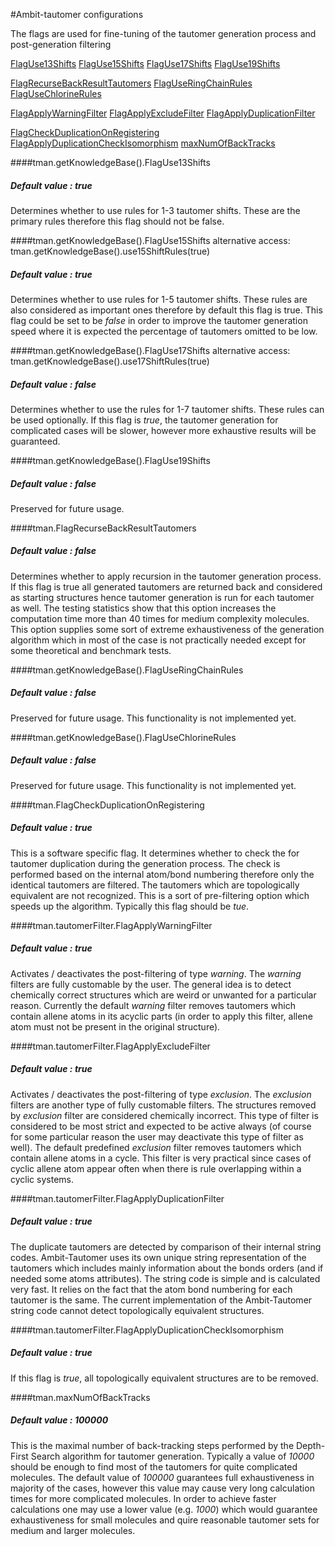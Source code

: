 #Ambit-tautomer configurations

The flags are used for fine-tuning of the tautomer generation process and post-generation filtering

[FlagUse13Shifts](#FlagUse13Shifts) [FlagUse15Shifts](#FlagUse15Shifts) [FlagUse17Shifts](#FlagUse17Shifts) [FlagUse19Shifts](#FlagUse19Shifts)

[FlagRecurseBackResultTautomers](#FlagRecurseBackResultTautomers) [FlagUseRingChainRules](#FlagUseRingChainRules) [FlagUseChlorineRules](#FlagUseChlorineRules) 

[FlagApplyWarningFilter](#FlagApplyWarningFilter) [FlagApplyExcludeFilter](#FlagApplyExcludeFilter) [FlagApplyDuplicationFilter](#FlagApplyDuplicationFilter) 

[FlagCheckDuplicationOnRegistering](#FlagCheckDuplicationOnRegistering)  [FlagApplyDuplicationCheckIsomorphism](#FlagApplyDuplicationCheckIsomorphism) [maxNumOfBackTracks](#maxNumOfBackTracks)

####<a name="FlagUse13Shifts"></a>tman.getKnowledgeBase().FlagUse13Shifts
##### Default value : *true*
Determines whether to use rules for 1-3 tautomer shifts. These are the primary rules therefore this flag should not be false.

####<a name="FlagUse15Shifts"></a>tman.getKnowledgeBase().FlagUse15Shifts
alternative access:
tman.getKnowledgeBase().use15ShiftRules(true)
##### Default value : *true*
Determines whether to use rules for 1-5 tautomer shifts. These rules are also considered as important ones therefore by default this flag is true. This flag could be set to be *false* in order to improve the tautomer generation speed where it is expected the percentage of tautomers omitted to be low.

####<a name="FlagUse17Shifts"></a>tman.getKnowledgeBase().FlagUse17Shifts
alternative access:
tman.getKnowledgeBase().use17ShiftRules(true)
##### Default value : *false*
Determines whether to use the rules for 1-7 tautomer shifts. These rules can be used optionally. If this flag is *true*, the tautomer generation for complicated cases will be slower, however more exhaustive results will be guaranteed. 

####<a name="FlagUse19Shifts"></a>tman.getKnowledgeBase().FlagUse19Shifts
##### Default value : *false*
Preserved for future usage.

####<a name="FlagRecurseBackResultTautomers"></a>tman.FlagRecurseBackResultTautomers
##### Default value : *false*
Determines whether to apply recursion in the tautomer generation process. If this flag is true all generated tautomers are returned back and considered as starting structures hence tautomer generation is run for each tautomer as well. The testing statistics show that this option increases the computation time more than 40 times for medium complexity molecules. This option supplies some sort of extreme exhaustiveness of the generation algorithm which in most of the case is not practically needed except for some theoretical and benchmark tests.

####<a name="FlagUseRingChainRules"></a>tman.getKnowledgeBase().FlagUseRingChainRules
##### Default value : *false*
Preserved for future usage. This functionality is not implemented yet.

####<a name="FlagUseChlorineRules"></a>tman.getKnowledgeBase().FlagUseChlorineRules
##### Default value : *false*
Preserved for future usage. This functionality is not implemented yet.

####<a name="FlagCheckDuplicationOnRegistering"></a>tman.FlagCheckDuplicationOnRegistering
##### Default value : *true*
This is a software specific flag. It determines whether to check the for tautomer duplication during the generation process. The check is performed based on the internal atom/bond numbering therefore only the identical tautomers are filtered. The tautomers which are topologically equivalent are not recognized. This is a sort of pre-filtering option which speeds up the algorithm. Typically this flag should be *tue*.

####<a name="FlagApplyWarningFilter"></a>tman.tautomerFilter.FlagApplyWarningFilter
##### Default value : *true*
Activates / deactivates the post-filtering of type _warning_.  The _warning_ filters are fully customable by the user. The general idea is to detect chemically correct structures which are weird or unwanted for a particular reason.  Currently the default _warning_ filter removes tautomers which contain allene atoms in its acyclic parts (in order to apply this filter, allene atom must not be present in the original structure). 

####<a name="FlagApplyExcludeFilter"></a>tman.tautomerFilter.FlagApplyExcludeFilter
##### Default value : *true*
Activates / deactivates the post-filtering of type _exclusion_.
The _exclusion_ filters are another type of fully customable filters. The structures removed by _exclusion_ filter are considered chemically incorrect. This type of filter is considered to be most strict and expected to be active always (of course for some particular reason the user may deactivate this type of filter as well). The default predefined _exclusion_ filter removes tautomers which contain allene atoms in a cycle. This filter is very practical since cases of cyclic allene atom appear often when there is rule overlapping within a cyclic systems.

####<a name="FlagApplyDuplicationFilter"></a>tman.tautomerFilter.FlagApplyDuplicationFilter
##### Default value : *true*
The duplicate tautomers are detected by comparison of their internal string codes. Ambit-Tautomer uses its own unique string representation of the tautomers which includes mainly information about the bonds orders (and if needed some atoms attributes).  The string code is simple and is calculated very fast. It relies on the fact that the atom bond numbering for each tautomer is the same. The current implementation of the Ambit-Tautomer string code cannot detect topologically equivalent structures.

####<a name="FlagApplyDuplicationCheckIsomorphism"></a>tman.tautomerFilter.FlagApplyDuplicationCheckIsomorphism
##### Default value : *true*
If this flag is *true*, all topologically equivalent structures are to be removed.

####<a name="maxNumOfBackTracks"></a>tman.maxNumOfBackTracks
##### Default value : *100000*
This is the maximal number of back-tracking steps performed by the Depth-First Search algorithm for tautomer generation. Typically a value of *10000* should be enough to find most of the tautomers for quite complicated molecules. The default value of *100000* guarantees full exhaustiveness in majority of the cases, however this value may cause very long calculation times for more complicated molecules. In order to achieve faster calculations one may use a lower value (e.g. *1000*) which would guarantee exhaustiveness for small molecules and quire reasonable tautomer sets for medium and larger molecules.     
